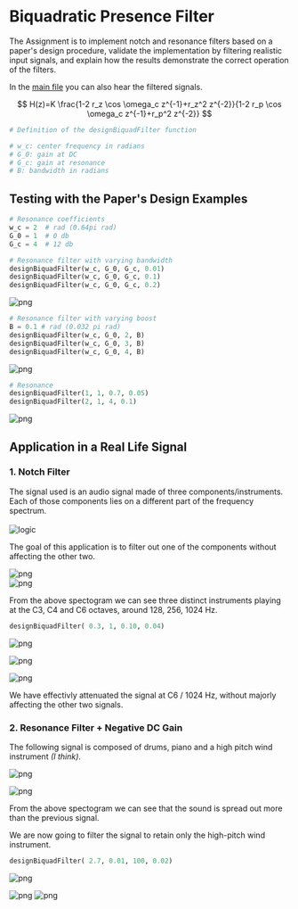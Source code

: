 # **Biquadratic Presence Filter**

The Assignment is to implement notch and resonance filters based on a paper's design procedure, validate the implementation by filtering realistic input signals, and explain how the results demonstrate the correct operation of the filters.

In the [main file](/main.ipynb) you can also hear the filtered signals.

$$ H(z)=K \frac{1-2 r_z \cos \omega_c z^{-1}+r_z^2 z^{-2}}{1-2 r_p \cos \omega_c z^{-1}+r_p^2 z^{-2}} $$


```python
# Definition of the designBiquadFilter function

# w_c: center frequency in radians
# G_0: gain at DC
# G_c: gain at resonance
# B: bandwidth in radians
```

## **Testing with the Paper's Design Examples**


```python
# Resonance coefficients
w_c = 2  # rad (0.64pi rad)
G_0 = 1  # 0 db
G_c = 4  # 12 db
```
```python
# Resonance filter with varying bandwidth
designBiquadFilter(w_c, G_0, G_c, 0.01)
designBiquadFilter(w_c, G_0, G_c, 0.1)
designBiquadFilter(w_c, G_0, G_c, 0.2)
```
![png](main_files/main_6_0.png)

```python
# Resonance filter with varying boost
B = 0.1 # rad (0.032 pi rad)
designBiquadFilter(w_c, G_0, 2, B)
designBiquadFilter(w_c, G_0, 3, B)
designBiquadFilter(w_c, G_0, 4, B)
```
![png](main_files/main_6_1.png)
```python
# Resonance
designBiquadFilter(1, 1, 0.7, 0.05)
designBiquadFilter(2, 1, 4, 0.1)
```
![png](main_files/main_6_2.png)
    

## **Application in a Real Life Signal** 

### **1. Notch Filter**
The signal used is an audio signal made of three components/instruments. Each of those components lies on a different part of the frequency spectrum. \
\
![logic](./data/Logic.png) 

The goal of this application is to filter out one of the components without affecting the other two.

![png](main_files/main_10_1.png)    
![png](main_files/main_10_2.png)
    

From the above spectogram we can see three distinct instruments playing at the C3, C4 and C6 octaves, around 128, 256, 1024 Hz.

```python
designBiquadFilter( 0.3, 1, 0.10, 0.04)
```
    
![png](main_files/main_12_0.png)
    
![png](main_files/main_14_1.png)
        
![png](main_files/main_14_2.png)
    

We have effectivly attenuated the signal at C6 / 1024 Hz, without majorly affecting the other two signals. 


### **2. Resonance Filter + Negative DC Gain**
The following signal is composed of drums, piano and a high pitch wind instrument *(I think)*.
    
![png](main_files/main_19_1.png)
    
![png](main_files/main_19_2.png)
    

From the above spectogram we can see that the sound is spread out more than the previous signal. 

We are now going to filter the signal to retain only the high-pitch wind instrument.


```python
designBiquadFilter( 2.7, 0.01, 100, 0.02)
```
![png](main_files/main_21_0.png)
  
![png](main_files/main_23_1.png)
![png](main_files/main_23_2.png)
    

